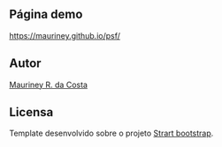 
## Página demo
https://mauriney.github.io/psf/



## Autor

[Mauriney R. da Costa](https://github.com/mauriney)

## Licensa

Template desenvolvido sobre o projeto [Strart bootstrap](http://startbootstrap.com/template-overviews/creative/).
